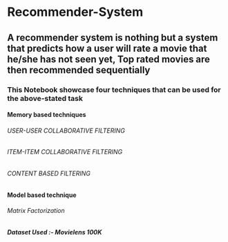 # Recommender-System
## A recommender system is nothing but a system that predicts how a user will rate a movie that he/she has not seen yet, Top rated movies are then recommended sequentially
### This Notebook showcase four techniques that can be used for the above-stated task
#### Memory based techniques

###### USER-USER COLLABORATIVE FILTERING
###### ITEM-ITEM COLLABORATIVE FILTERING
###### CONTENT BASED FILTERING

#### Model based technique
###### Matrix Factorization

##### Dataset Used :- **Movielens 100K**

